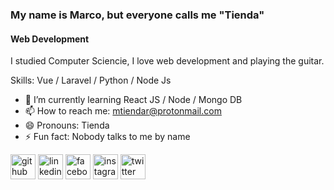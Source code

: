 ### My name is Marco, but everyone calls me "Tienda" 
#### Web Development 
I studied Computer Sciencie, I love web development and playing the guitar. 

Skills: Vue / Laravel / Python / Node Js

- 🌱 I’m currently learning React JS / Node / Mongo DB 
- 📫 How to reach me: mtiendar@protonmail.com 
- 😄 Pronouns: Tienda  
- ⚡ Fun fact: Nobody talks to me by name 


[<img src='https://cdn.jsdelivr.net/npm/simple-icons@3.0.1/icons/github.svg' alt='github' height='40'>](https://github.com/mtiendar)  [<img src='https://cdn.jsdelivr.net/npm/simple-icons@3.0.1/icons/linkedin.svg' alt='linkedin' height='40'>](https://www.linkedin.com/in/mtiendar/)  [<img src='https://cdn.jsdelivr.net/npm/simple-icons@3.0.1/icons/facebook.svg' alt='facebook' height='40'>](https://www.facebook.com/mtiendar)  [<img src='https://cdn.jsdelivr.net/npm/simple-icons@3.0.1/icons/instagram.svg' alt='instagram' height='40'>](https://www.instagram.com/mtiendar/)  [<img src='https://cdn.jsdelivr.net/npm/simple-icons@3.0.1/icons/twitter.svg' alt='twitter' height='40'>](https://twitter.com/mtiendar)  


